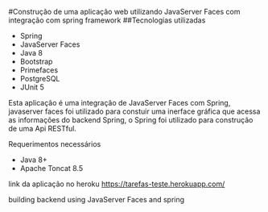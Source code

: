 #Construção de uma aplicação web utilizando JavaServer Faces com integração com spring framework
##Tecnologias utilizadas
- Spring
- JavaServer Faces
- Java 8
- Bootstrap
- Primefaces
- PostgreSQL
- JUnit 5

Esta aplicação é uma integração de JavaServer Faces com Spring, javaserver faces foi utilizado para constuir uma inerface gráfica que acessa as informações do backend Spring, o Spring foi utilizado para construção de uma Api RESTful.

Requerimentos necessários

- Java 8+
- Apache Toncat 8.5

link da aplicação no heroku https://tarefas-teste.herokuapp.com/

building backend using JavaServer Faces and spring
